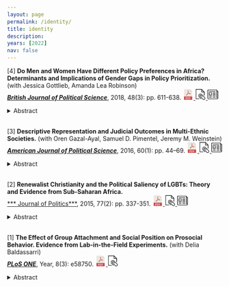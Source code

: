 ```yaml
---
layout: page
permalink: /identity/
title: identity
description: 
years: [2022]
nav: false
---
```




<!---2018 Paper #4--->
[4] **Do Men and Women Have Different Policy Preferences in Africa? Determinants and Implications of Gender Gaps in Policy Prioritization.** (with Jessica Gottlieb, Amanda Lea Robinson)   
[***British Journal of Political Science***](https://www.cambridge.org/core/journals/british-journal-of-political-science/article/abs/do-men-and-women-have-different-policy-preferences-in-africa-determinants-and-implications-of-gender-gaps-in-policy-prioritization/CE824A46AE39D05FC79900C50DCEC0C4), 2018, 48(3): pp. 611-638.
<a href="https://web.sas.upenn.edu/ggros/files/2016/09/GGR_BJPS_2016-1sfw45k.pdf">
  <img alt="download" src="/assets/img/pdf.png" alt="drawing" width="25"/>
</a>
<a href="https://www.dropbox.com/s/bitl8mm9i8mkfvi/Appendix.pdf?dl=0">
  <img alt="appendix" src="/assets/img/appendix.png" alt="drawing" width="25"/>
</a>
<a href="https://dataverse.harvard.edu/dataset.xhtml?persistentId=doi:10.7910/DVN/ZIWLCJ">
  <img alt="replication" src="/assets/img/newspaper.png" alt="drawing" width="25"/>
</a>
<details>
  <summary>Abstract</summary>
Policies designed to increase women’s representation in Africa are often motivated by the assumption that men and women have different policy preferences. This article finds that gender differences in policy priorities are actually quite small on average, but vary significantly across policy domains and countries. The study leverages this variation to show that the economic and social empowerment of women influences the size of gender gaps in the prioritization of two important domains. In particular, women’s participation in the labor force – an indicator of economic empowerment – narrows the gender gap in the prioritization of infrastructure investment and access to clean water, while social vulnerability widens the gap on prioritizing infrastructure investment. Finally, the article shows that the places where women and men have the most divergent policy preferences – and thus where formal representation is most important – are precisely the places where women are currently the most poorly represented and least active in formal politics.
</details>



<br />



<!---2016 Paper #2--->
[3] **Descriptive Representation and Judicial Outcomes in Multi-Ethnic Societies.** (with Oren Gazal-Ayal, Samuel D. Pimentel, Jeremy M. Weinstein)   
[***American Journal of Political Science***](https://onlinelibrary.wiley.com/doi/abs/10.1111/ajps.12187), 2016, 60(1): pp. 44–69.
<a href="https://web.sas.upenn.edu/ggros/files/2016/09/GGPW_AJPS_2016-2j55od2.pdf">
  <img alt="download" src="/assets/img/pdf.png" alt="drawing" width="25"/>
</a>
<a href="https://www.dropbox.com/s/zijx54c1ykhy7ye/appendix_v6_w_corrected_tables.pdf?dl=0">
  <img alt="appendix" src="/assets/img/appendix.png" alt="drawing" width="25"/>
</a>
<a href="https://dataverse.harvard.edu/dataset.xhtml?persistentId=doi:10.7910/DVN/28870">
  <img alt="replication" src="/assets/img/newspaper.png" alt="drawing" width="25"/>
</a>
<details>
  <summary>Abstract</summary>
The extent to which judicial outcomes depend on judges' identities is a central question in multiethnic societies. Past work on the impact of the racial composition of appellate courts has narrowly focused on civil rights cases in the United States. We expand this literature by testing for ethnicity-based panel effects in criminal appeals in Israel. Using randomness in the assignment of cases to panels, we find that appeal outcomes for Jewish defendants are independent of panels' ethnic composition. By contrast, panel composition is highly consequential for Arab defendants, who receive more lenient punishments when their case is heard by a panel that includes at least one Arab judge, compared to all-Jewish panels. The magnitude of these effects is sizable: a 14–20% reduction in incarceration and a 15–26% reduction in prison sentencing. These findings contribute to recent debates on the relationship between descriptive representation and substantive outcomes in judicial bodies.
</details>



<br />





<!---2015 Paper #1--->
[2] **Renewalist Christianity and the Political Saliency of LGBTs: Theory and Evidence from Sub-Saharan Africa.**  
[*** Journal of Politics***](https://www.journals.uchicago.edu/doi/abs/10.1086/679596), 2015, 77(2): pp. 337-351.
<a href="https://web.sas.upenn.edu/ggros/files/2016/09/Grossman_JoP_2015-12k6ner.pdf">
  <img alt="download" src="/assets/img/pdf.png" alt="drawing" width="25"/>
</a>
<a href="https://www.dropbox.com/s/4wi56wd2ix9b3n9/OnlineAppendix.pdf?dl=0">
  <img alt="appendix" src="/assets/img/appendix.png" alt="drawing" width="25"/>
</a>
<a href="https://dataverse.harvard.edu/dataset.xhtml?persistentId=doi:10.7910/DVN/I7KXPA">
  <img alt="replication" src="/assets/img/newspaper.png" alt="drawing" width="25"/>
</a>
<details>
  <summary>Abstract</summary>
One key political development in the past decade in many, but not all, countries across Africa has been the growing saliency of morality politics in general, and of lesbian, gay, bisexual, and transgender (LGBT) politics in particular. I argue that the uneven upward trend in the political saliency of LGBTs is closely related to two recent political processes: (1) a rapid growth of Pentecostal, Evangelical, and related Renewalist or Spirit-filled churches (demand-side factor) and (2) a democratization process leading to heightened political competition (supply side). To evaluate the above proposition, I created an original, fine-grained longitudinal dataset of media coverage of LGBTs in Africa, which I use as a measure of issue saliency. Using a series of negative binomial regression models, I find robust evidence that the saliency of LGBTs increases with a country’s population share of Renewalist Christians and that this effect increases with rising levels of political competition.
</details>


<br />





<!---2013 Paper #1--->
[1] **The Effect of Group Attachment and Social Position on Prosocial Behavior. Evidence from Lab-in-the-Field Experiments.** (with Delia Baldassarri)   
[***PLoS ONE***](https://journals.plos.org/plosone/article?id=10.1371/journal.pone.0058750), Year, 8(3): e58750.
<a href="https://web.sas.upenn.edu/ggros/files/2016/09/PLOSONE_2013-2i7mzwu.pdf">
  <img alt="download" src="/assets/img/pdf.png" alt="drawing" width="25"/>
</a>
<a href="https://ndownloader.figstatic.com/files/997086">
  <img alt="appendix" src="/assets/img/appendix.png" alt="drawing" width="25"/>
</a>
<details>
  <summary>Abstract</summary>
Social life is regulated by norms of fairness that constrain selfish behavior. While a substantial body of scholarship on prosocial behavior has provided evidence of such norms, large inter- and intra-personal variation in prosocial behavior still needs to be explained. The article identifies two social-structural dimensions along which people's generosity varies systematically: group attachment and social position. We conducted lab-in-the-field experiments involving 2,597 members of producer organizations in rural Uganda. Using different variants of the dictator game, we demonstrate that group attachment positively affects prosocial behavior, and that this effect is not simply the by-product of the degree of proximity between individuals. Second, we show that occupying a formal position in an organization or community leads to greater generosity toward in-group members. Taken together, our findings show that prosocial behavior is not an invariant social trait; rather, it varies according to individuals' relative position in the social structure.
</details>



<br />


